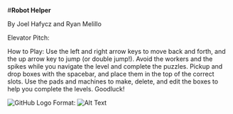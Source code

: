 #**Robot Helper**

By Joel Hafycz and Ryan Melillo


Elevator Pitch:



How to Play:
Use the left and right arrow keys to move back and forth, and the up arrow key to jump (or double jump!). Avoid the workers and the spikes while you navigate the level and complete the puzzles. Pickup and drop boxes with the spacebar, and place them in the top of the correct slots. Use the pads and machines to make, delete, and edit the boxes to help you complete the levels. Goodluck!


![GitHub Logo](/images/logo.png)
Format: ![Alt Text](url)
